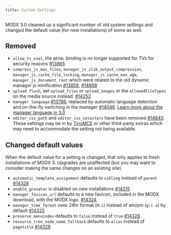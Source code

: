 ```yaml
---
title: System Settings
---
```


MODX 3.0 cleaned up a significant number of old system settings and changed the default value (for new installations) of some as well.

## Removed

- `allow_tv_eval`, the `@EVAL` binding is no longer supported for TVs for security reasons [#13865](https://github.com/modxcms/revolution/pull/13865)
- `compress_js_max_files`, `manager_js_zlib_output_compression`, `manager_js_cache_file_locking`, `manager_js_cache_max_age`, `manager_js_document_root` which were related to the old dynamic manager js minification [#13859](https://github.com/modxcms/revolution/pull/13859), [#14868](https://github.com/modxcms/revolution/pull/14868)
- `upload_flash`, set `upload_files` or `upload_images` or the `allowedFileTypes` on the media source instead. [#14252](https://github.com/modxcms/revolution/pull/14252)
- `manager_language` [#13786](https://github.com/modxcms/revolution/pull/13786), replaced by automatic language detection and on-the-fly switching in the manager [#14046](https://github.com/modxcms/revolution/pull/14046). [Learn more about the manager language in 3.0](getting-started/maintenance/upgrading/3.0/manager-language)
- `editor_css_path` and `editor_css_selectors` have been removed [#14843](https://github.com/modxcms/revolution/pull/14843). These settings may be in by [TinyMCE](https://github.com/modxcms/TinyMCE/issues/30) or other third-party extras which may need to accommodate the setting not being available. 

## Changed default values

When the default value for a setting is changed, that only applies to fresh installations of MODX 3. Upgrades are unaffected (but you may want to consider making the same changes on an existing site).

- `automatic_template_assignment` defaults to `sibling` instead of `parent` [#14328](https://github.com/modxcms/revolution/pull/14328)
- `enable_gravatar` is disabled on new installations [#14215](https://github.com/modxcms/revolution/pull/14215)
- `manager_favicon_url` defaults to a new favicon, included in the MODX download, with the MODX logo. [#14324](https://github.com/modxcms/revolution/pull/14324)
- `manager_time_format` uses 24hr format (`H:i`) instead of am/pm (`g:i a`) by default [#14325](https://github.com/modxcms/revolution/pull/14325)
- `preserve_menuindex` defaults to `false` instead of `true` [#14328](https://github.com/modxcms/revolution/pull/14328)
- `resource_tree_node_name_fallback` defaults to `alias` instead of `pagetitle` [#14328](https://github.com/modxcms/revolution/pull/14328)
